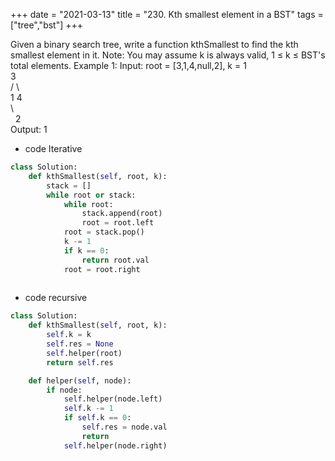 +++
date = "2021-03-13"
title = "230. Kth smallest element in a BST"
tags = ["tree","bst"]
+++

Given a binary search tree, write a function kthSmallest to find the kth smallest element in it.
Note: 
You may assume k is always valid, 1 ≤ k ≤ BST's total elements.
Example 1:
Input: root = [3,1,4,null,2], k = 1  
 3  
  / \  
 1   4  
  \  
   2  
Output: 1

- code  Iterative
```py
class Solution:
    def kthSmallest(self, root, k):
        stack = []
        while root or stack:
            while root:
                stack.append(root)
                root = root.left
            root = stack.pop()
            k -= 1
            if k == 0:
                return root.val
            root = root.right
            

```
- code recursive
```py
class Solution:
    def kthSmallest(self, root, k):
        self.k = k
        self.res = None
        self.helper(root)
        return self.res

    def helper(self, node):
        if node:
            self.helper(node.left)
            self.k -= 1
            if self.k == 0:
                self.res = node.val
                return
            self.helper(node.right)

```
